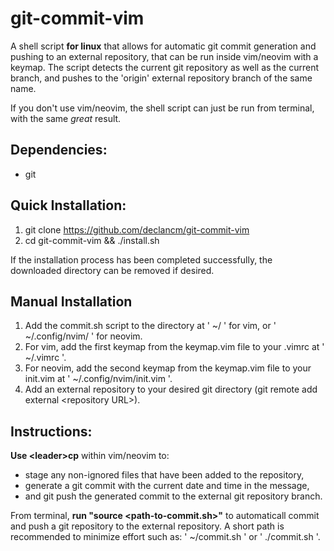 # git-commit-vim
A shell script __**for linux**__ that allows for automatic git commit generation and pushing to an external repository, that can be run inside vim/neovim with a keymap.
The script detects the current git repository as well as the current branch, and pushes to the 'origin' external repository branch of the same name.

If you don't use vim/neovim, the shell script can just be run from terminal, with the same *great* result.

## Dependencies:
- git

## Quick Installation:
1. git clone https://github.com/declancm/git-commit-vim
2. cd git-commit-vim && ./install.sh

If the installation process has been completed successfully, the downloaded directory can be removed if desired.

## Manual Installation
1. Add the commit.sh script to the directory at ' ~/ ' for vim, or ' ~/.config/nvim/ ' for neovim.
2. For vim, add the first keymap from the keymap.vim file to your .vimrc at ' ~/.vimrc '.
3. For neovim, add the second keymap from the keymap.vim file to your init.vim at ' ~/.config/nvim/init.vim '.
4. Add an external repository to your desired git directory (git remote add external \<repository URL\>).

## Instructions:
__**Use \<leader\>cp**__ within vim/neovim to:
- stage any non-ignored files that have been added to the repository,
- generate a git commit with the current date and time in the message,
- and git push the generated commit to the external git repository branch.

From terminal, __**run "source <path-to-commit.sh>"**__ to automaticall commit and push a git repository to the external repository. A short path is recommended to minimize effort such as: ' ~/commit.sh ' or ' ./commit.sh '.
